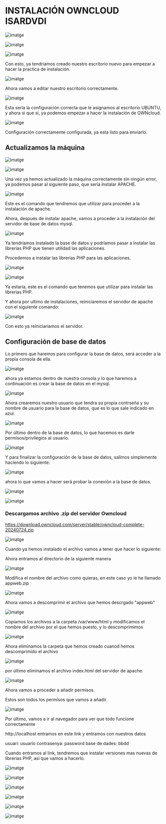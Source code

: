# INSTALACIÓN OWNCLOUD ISARDVDI

![imatge](https://github.com/user-attachments/assets/c722cb22-5ab8-44a0-9c15-5d3ee549be46)

![imatge](https://github.com/user-attachments/assets/63b6b725-148a-42e6-9be4-54bc7a8ce448)

![imatge](https://github.com/user-attachments/assets/2e5a612a-8b62-4f39-b8c1-5b1c6d0ea765)

Con esto, ya tendriamos creado nuestro escritorio nuevo para empezar a hacer la practica de instalación.

![imatge](https://github.com/user-attachments/assets/886500d2-1467-4cae-b16c-17740e458318)

Ahora vamos a editar nuestro escritorio correctamente.

![imatge](https://github.com/user-attachments/assets/a78c1f23-11be-47cb-9afc-7e55961a492e)

Esta sería la configuración correcta que le asignamos al escritorio UBUNTU, y ahora si que si, ya podemos empezar a hacer la instalación de OWNcloud.

![imatge](https://github.com/user-attachments/assets/e0764638-b25f-4f79-94df-8abb87c609e1)

Configuración correctamente configurada, ya esta listo para enviarlo.

## Actualizamos la máquina

![imatge](https://github.com/user-attachments/assets/470ba6ff-4937-4069-af19-ca6d3d8fbd77)

![imatge](https://github.com/user-attachments/assets/474f333d-a45a-493b-b375-801dd5afce28)

Una vez ya hemos actualizado la máquina correctamente sin ningún error, ya podemos pasar al siguiente paso, que sería instalar APACHE.

![imatge](https://github.com/user-attachments/assets/938b297b-876e-420a-8fdb-206b510513e4)

Este es el comando que tendremos que utilizar para proceder a la instalación de apache.

Ahora, después de instalar apache, vamos a proceder a la instalación del servidor de base de datos mysql.

![imatge](https://github.com/user-attachments/assets/ae2646c1-8127-4f82-b371-201cd84fe000)

Ya tendríamos instalado la base de datos y podríamos pasar a instalar las librerias PHP que tienen utilidad las aplicaciones.

Procedemos a instalar las librerias PHP para las aplicaciones.

![imatge](https://github.com/user-attachments/assets/06d71713-1941-4c7e-be3d-12255d7415e4)

![imatge](https://github.com/user-attachments/assets/2e403382-f612-4069-8d98-c4da5ac71179)

Ya estaría, este es el comando que tenemos que utilizar para instalar las librerias PHP.

Y ahora por ultimo de instalaciones, reiniciaremos el servidor de apache con el siguiente comando:

![imatge](https://github.com/user-attachments/assets/0bb7487e-2505-43ee-a009-e908be9bf6c5)

Con esto ya reiniciaríamos el servidor.

## Configuración de base de datos

Lo primero que haremos para configurar la base de datos, será acceder a la propia consola de ella.

![imatge](https://github.com/user-attachments/assets/236c8786-e101-45f4-b54b-3abda9580340)

ahora ya estamos dentro de nuestra consola y lo que haremos a continuación es crear la base de datos en el mysql.

![imatge](https://github.com/user-attachments/assets/de24b1d9-2f39-4b6e-87a6-e2239f7fa3bd)

Ahora crearemos nuestro usuario que tendra su propia contrseña y su nombre de usuario para la base de datos, que es lo que sale indicado en azul.

![imatge](https://github.com/user-attachments/assets/aac2bf23-b1ec-440e-b2ca-858bf89da891)

Por último dentro de la base de datos, lo que hacemos es darle permisos/privilegios al usuario.

![imatge](https://github.com/user-attachments/assets/f10a0ddd-3825-4068-83f8-cceafb08bce2)

Y para finalizar la configuración de la base de datos, salimos simplemente haciendo lo siguiente:

![imatge](https://github.com/user-attachments/assets/99ec2af3-7ac5-4791-ab9a-55dde1dcc81e)

ahora lo que vamos a hacer será probar la conexión a la base de datos.

![imatge](https://github.com/user-attachments/assets/719475c1-cf07-4da1-a3fe-5bf844a2c310)

![imatge](https://github.com/user-attachments/assets/2b262337-b7a6-461e-afda-55f1e9716cf8)



### Descargamos archivo .zip del servidor Owncloud

https://download.owncloud.com/server/stable/owncloud-complete-20240724.zip


![imatge](https://github.com/user-attachments/assets/d13fa750-23ec-45ba-990a-bd4cdb8b4cf1)

Cuando ya hemos instalado el archivo vamos a tener que hacer lo siguiente:

Ahora entramos al directorio de la siguiente manera

![imatge](https://github.com/user-attachments/assets/3bbdd08e-7ad0-497d-855c-3648102ac537)

Modifica el nombre del archivo como quieras, en este caso yo le he llamado appweb.zip

![imatge](https://github.com/user-attachments/assets/0f87ed92-ddfb-4e2a-9ac4-f45df820b12b)

Ahora vamos a descomprimir el archivo que hemos descrgado "appweb"

![imatge](https://github.com/user-attachments/assets/bf64542e-fc2c-4421-aa44-186119733e39)

Copiamos los archivos a la carpeta /var/www/html y modificamos el nombre del archivo por el que hemos puesto, y lo descomprimimos 

![imatge](https://github.com/user-attachments/assets/c5a96476-6c56-40a8-b2ec-031a1cd29615)

Ahora eliminamos la carpeta que hemos creado cuanod hemos descomprimido el archivo

![imatge](https://github.com/user-attachments/assets/1f2e2de8-6f5d-46a3-96de-27a80cda7eef)

por último eliminamos el archivo index.html del servidor de apache.

![imatge](https://github.com/user-attachments/assets/d84b89c9-6511-4f7e-b11c-1c537c00d012)

Ahora vamos a proceder a añadir permisos.

Estos son todos los permisos que vamos a añadir.

![imatge](https://github.com/user-attachments/assets/a2d47143-4413-4dc3-a958-b434c4cc0fe0)

Por último, vamos a ir al navegador para ver que todo funcione correctamente

http://localhost entramos en este link y entramos con nuestros datos 

usuari: usuario
contrasenya: password
base de dades: bbdd

Cuando entramos al link, tendremos que instalar versiones mas nuevas de librerias PHP, asi que vamos a hacerlo.

![imatge](https://github.com/user-attachments/assets/8aeabd4a-1886-4f0a-afb0-4f96ef2014a1)

![imatge](https://github.com/user-attachments/assets/79a4582a-45de-4082-aaa8-1da265aa9082)

![imatge](https://github.com/user-attachments/assets/4d3d6c23-14d4-4e9a-bdab-97328adb4943)

![imatge](https://github.com/user-attachments/assets/c22c9fdf-eadd-487b-90f5-565587ba63a6)

![imatge](https://github.com/user-attachments/assets/c55b8c61-2d08-4026-8168-f307ae80b227)

![imatge](https://github.com/user-attachments/assets/2e180def-3aa8-4050-915c-4c3ca7700a86)
